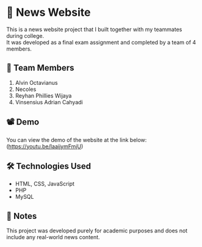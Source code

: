 # 📰 News Website

This is a news website project that I built together with my teammates during college.  
It was developed as a final exam assignment and completed by a team of 4 members.

## 👥 Team Members
1. Alvin Octavianus
2. Necoles
3. Reyhan Phillies Wijaya
4. Vinsensius Adrian Cahyadi

## 📽️ Demo
You can view the demo of the website at the link below:  
(https://youtu.be/IaaijymFmjU)

## 🛠️ Technologies Used
- HTML, CSS, JavaScript
- PHP
- MySQL

## 📌 Notes
This project was developed purely for academic purposes and does not include any real-world news content.

